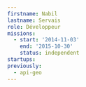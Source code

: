 ```yaml
---
firstname: Nabil
lastname: Servais
role: Développeur
missions:
  - start: '2014-11-03'
    end: '2015-10-30'
    status: independent
startups:
previously:
  - api-geo
---
```


